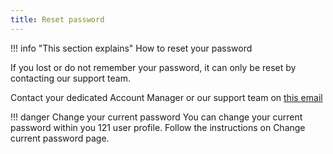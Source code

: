 ```yaml
---
title: Reset password
---
```


!!! info "This section explains"
    How to reset your password

If you lost or do not remember your password, it can only be reset by contacting our support team. 

Contact your dedicated Account Manager or our support team on <a href="mailto:support@121.global">this email</a>

!!! danger Change your current password
You can change your current password within you 121 user profile. Follow the instructions on Change current password page.
